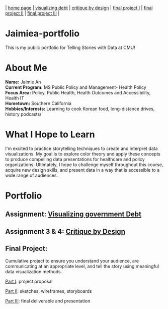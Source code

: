 | [home page](https://jaimiea.github.io/Jaimiea-portfolio/) | [visualizing debt](visualizing-government-debt) | [critique by design](critique-by-design) | [final project I](final-project-part-one) | [final project II](final-project-part-two) | [final project III](final-project-part-three) |

# Jaimiea-portfolio
This is my public portfolio for Telling Stories with Data at CMU! 

# About Me  
**Name:** Jaimie An\
**Current Program:** MS Public Policy and Management- Health Policy\
**Focus Area:** Policy, Public Health, Health Outcomes and Accessibility, Health IT\
**Hometown:** Southern California\
**Hobbies/Interests:** Learning to cook Korean food, long-distance drives, history podcasts\ 

# What I Hope to Learn
I'm excited to practice storytelling techniques to create and interpret data visualizations. My goal is to explore color theory and apply these concepts to produce compelling data presentations for healthcare and policy organizations. Ultimately, I hope to challenge myself throughout this course, acquire new design skills, and present data in a way that is accessible to a wide range of audiences.

# Portfolio 
## Assignment: [Visualizing government Debt](visualizing-government-debt)

## Assignment 3 & 4: [Critique by Design](critique-by-design)

## Final Project: 
Cumulative project to ensure you understand your audience, are communicating at an appropriate level, and tell the story using meaningful data visualization methods. 

[Part I](final-project-part-one): project proposal

[Part II](final-project-part-two): sketches, wireframes, storyboards 

[Part III](final-project-part-three): final deliverable and presentation

